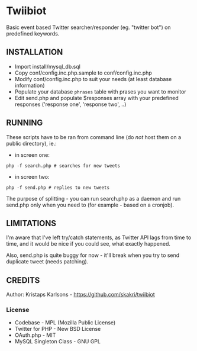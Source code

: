 # Twiibiot
Basic event based Twitter searcher/responder (eg. "twitter bot") on predefined keywords.

## INSTALLATION

* Import install/mysql_db.sql
* Copy conf/config.inc.php.sample to conf/config.inc.php
* Modify conf/config.inc.php to suit your needs (at least database information)
* Populate your database `phrases` table with prases you want to monitor
* Edit send.php and populate $responses array with your predefined responses ('response one', 'response two', ..)

## RUNNING
These scripts have to be ran from command line (do *not* host them on a public directory), ie.: 

* in screen one:
```
php -f search.php # searches for new tweets
```
* in screen two:
```
php -f send.php # replies to new tweets
```
The purpose of splitting - you can run search.php as a daemon and run send.php only when you need to (for example - based on a cronjob).

## LIMITATIONS
I'm aware that I've left try/catch statements, as Twitter API lags from time to time, and it would be nice if you could see, what exactly happened.

Also, send.php is quite buggy for now - it'll break when you try to send duplicate tweet (needs patching).

## CREDITS
Author: Kristaps Karlsons - https://github.com/skakri/twiibiot

### License
* Codebase - MPL (Mozilla Public License)
* Twitter for PHP - New BSD License
* OAuth.php - MIT
* MySQL Singleton Class - GNU GPL
